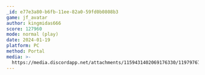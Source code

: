 ```yaml
---
_id: e77e3a80-b6fb-11ee-82a0-59fd0b0808b3
game: jf_avatar
author: kingmidas666
score: 127960
mode: normal (play)
date: 2024-01-19
platform: PC
method: Portal
media: >-
  https://media.discordapp.net/attachments/1159431402069176330/1197976727096414338/Screenshot_2024-01-19_18.51.02.png?ex=65bd39c5&is=65aac4c5&hm=a92858449614015cdad7d4ccce5d2a8d22302b1dd188eee3b61ce0b01e6c9737&=&format=webp&quality=lossless
---
```



